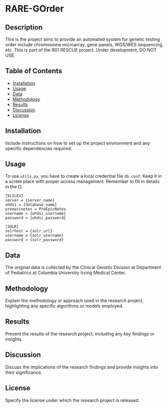 # RARE-GOrder

## Description
This is the project aims to provide an automated system for genetic testing order include chromosome microarray, gene panels, WGS/WES sequencing, etc. This is part of the R01 RESCUE project.
Under development, DO NOT USE.

## Table of Contents

- [Installation](#installation)
- [Usage](#usage)
- [Data](#data)
- [Methodology](#methodology)
- [Results](#results)
- [Discussion](#discussion)
- [License](#license)

## Installation

Include instructions on how to set up the project environment and any specific dependencies required.

## Usage
To use `utils.py`, you have to create a local credential file `db.conf`. Keep it in a screte place with proper access management. Remember to fill in details in the {}.
```
[ELILEX]
server = {server_name}
ohdsi = {database_name}
preepicnotes = PreEpicNotes
username = {ohdsi_username}
password = {ohdsi_password}

[SOLR]
solrhost = {solr_url}
username = {solr_username}
password = {solr_password}
```
## Data

The original data is collected by the Clinical Genetic Division at Department of Pediatrics at Columbia Universtiy Irving Medical Center. 

## Methodology

Explain the methodology or approach used in the research project, highlighting any specific algorithms or models employed.

## Results

Present the results of the research project, including any key findings or insights.

## Discussion

Discuss the implications of the research findings and provide insights into their significance.

## License

Specify the license under which the research project is released.
